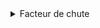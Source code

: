 <details>
  <summary>Facteur de chute</summary>
  
  >Dans la chute d'un corps retenu par une corde, le facteur de chute est le rapport entre la **hauteur de chute libre** et la **longueur au repos de corde dynamique disponible** pour arrêter la chute.  
  >Le facteur de chute ne mesure donc pas le choc subi (force de choc), mais il en est un des éléments contributifs avec la masse et la nature de la corde.  
  >[Wikipédia - Facteur de chute](https://fr.wikipedia.org/wiki/Facteur_chute)

  Ce qu'il faut retenir :

  <a href="https://www.codecogs.com/eqnedit.php?latex=\text&space;{Facteur&space;de&space;chute&space;=&space;}\frac{\text&space;{Hauteur&space;de&space;chute}}{\text{Longueur&space;de&space;corde&space;disponible}}" target="_blank"><img src="https://latex.codecogs.com/gif.latex?\text&space;{Facteur&space;de&space;chute&space;=&space;}\frac{\text&space;{Hauteur&space;de&space;chute}}{\text{Longueur&space;de&space;corde&space;disponible}}" title="\text {Facteur de chute = }\frac{\text {Hauteur de chute}}{\text{Longueur de corde disponible}}" /></a>
</details>
